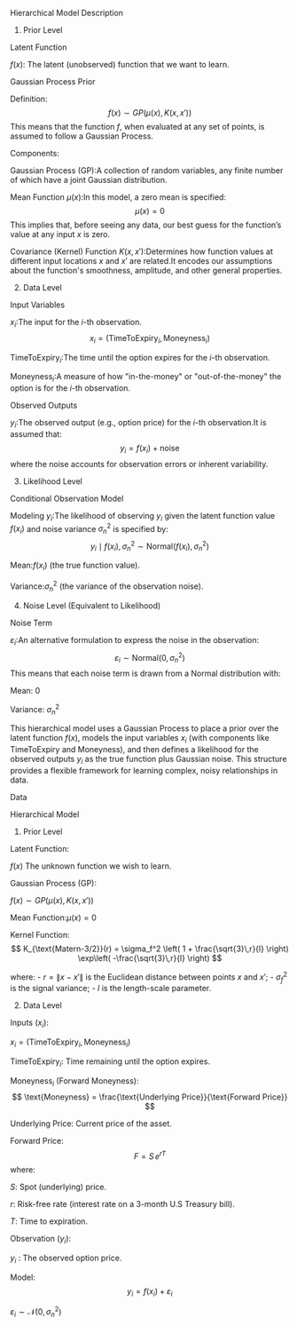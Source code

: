 Hierarchical Model Description


1. Prior Level

Latent Function

$f(x)$: The latent (unobserved) function that we want to learn.

Gaussian Process Prior

Definition:$$
f(x) \sim GP(\mu(x), K(x,x'))
$$ This means that the function $f$, when evaluated at any set of points, is assumed to follow a Gaussian Process.

Components:

Gaussian Process (GP):A collection of random variables, any finite number of which have a joint Gaussian distribution.

Mean Function $\mu(x)$:In this model, a zero mean is specified: $$
\mu(x) = 0
$$ This implies that, before seeing any data, our best guess for the function’s value at any input $x$ is zero.

Covariance (Kernel) Function $K(x,x')$:Determines how function values at different input locations $x$ and $x'$ are related.It encodes our assumptions about the function's smoothness, amplitude, and other general properties.

2. Data Level

Input Variables

$x_i$:The input for the $i$-th observation. $$
x_i = (\text{TimeToExpiry}_i, \text{Moneyness}_i)
$$

TimeToExpiry$_i$:The time until the option expires for the $i$-th observation.

Moneyness$_i$:A measure of how "in-the-money" or "out-of-the-money" the option is for the $i$-th observation.

Observed Outputs

$y_i$:The observed output (e.g., option price) for the $i$-th observation.It is assumed that: $$
y_i = f(x_i) + \text{noise}
$$ where the noise accounts for observation errors or inherent variability.

3. Likelihood Level

Conditional Observation Model

Modeling $y_i$:The likelihood of observing $y_i$ given the latent function value $f(x_i)$ and noise variance $\sigma_n^2$ is specified by: $$
y_i \mid f(x_i), \sigma_n^2 \sim \text{Normal}(f(x_i), \sigma_n^2)
$$

Mean:$f(x_i)$ (the true function value).

Variance:$\sigma_n^2$ (the variance of the observation noise).

4. Noise Level (Equivalent to Likelihood)

Noise Term

$\varepsilon_i$:An alternative formulation to express the noise in the observation: $$
\varepsilon_i \sim \text{Normal}(0, \sigma_n^2)
$$ This means that each noise term is drawn from a Normal distribution with:

Mean: 0

Variance: $\sigma_n^2$

This hierarchical model uses a Gaussian Process to place a prior over the latent function $f(x)$, models the input variables $x_i$ (with components like TimeToExpiry and Moneyness), and then defines a likelihood for the observed outputs $y_i$ as the true function plus Gaussian noise. This structure provides a flexible framework for learning complex, noisy relationships in data.

Data

Hierarchical Model 

1. Prior Level

Latent Function:

$f(x)$ The unknown function we wish to learn.

Gaussian Process (GP):

$f(x) \sim GP(\mu(x), K(x,x'))$

Mean Function:$\mu(x) = 0$

Kernel Function:$$
K_{\text{Matern-3/2}}(r) = \sigma_f^2 \left( 1 + \frac{\sqrt{3}\,r}{l} \right) \exp\left( -\frac{\sqrt{3}\,r}{l} \right)
$$

where: - $r = \|x - x'\|$ is the Euclidean distance between points $x$ and $x'$; - $\sigma_f^2$ is the signal  variance; - $l$ is the length-scale parameter.

2. Data Level

Inputs ($x_i$):

$x_i = (\text{TimeToExpiry}_i, \text{Moneyness}_i)$

TimeToExpiry$_i$: Time remaining until the option expires.

Moneyness$_i$ (Forward Moneyness):$$
\text{Moneyness} = \frac{\text{Underlying Price}}{\text{Forward Price}}
$$

Underlying Price: Current price of the asset.

Forward Price:$$
F = S \, e^{rT}
$$ where:

$S$: Spot (underlying) price.

$r$: Risk-free rate (interest rate on a 3-month U.S Treasury bill).

$T$: Time to expiration.

Observation ($y_i$):

$y_i$ : The observed option price.

Model:$$
y_i = f(x_i) + \varepsilon_i
$$

$\varepsilon_i \sim \mathcal{N}(0, \sigma_n^2)$

